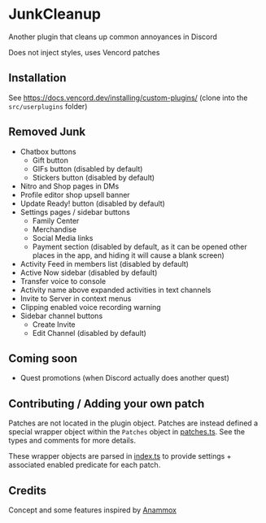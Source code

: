 # JunkCleanup

Another plugin that cleans up common annoyances in Discord

Does not inject styles, uses Vencord patches

## Installation

See https://docs.vencord.dev/installing/custom-plugins/ (clone into the `src/userplugins` folder)

## Removed Junk

- Chatbox buttons
  - Gift button
  - GIFs button (disabled by default)
  - Stickers button (disabled by default)
- Nitro and Shop pages in DMs
- Profile editor shop upsell banner
- Update Ready! button (disabled by default)
- Settings pages / sidebar buttons
  - Family Center
  - Merchandise
  - Social Media links
  - Payment section (disabled by default, as it can be opened other places in the app, and hiding it will cause a blank screen)
- Activity Feed in members list (disabled by default)
- Active Now sidebar (disabled by default)
- Transfer voice to console
- Activity name above expanded activities in text channels
- Invite to Server in context menus
- Clipping enabled voice recording warning
- Sidebar channel buttons
  - Create Invite
  - Edit Channel (disabled by default)

## Coming soon

- Quest promotions (when Discord actually does another quest)

## Contributing / Adding your own patch

Patches are not located in the plugin object. Patches are instead defined a special wrapper object within the `Patches` object in [patches.ts](./patches.ts). See the types and comments for more details.

These wrapper objects are parsed in [index.ts](./index.ts) to provide settings + associated enabled predicate for each patch.

## Credits

Concept and some features inspired by [Anammox](https://github.com/Kyuuhachi/VencordPlugins/tree/main/Anammox)
